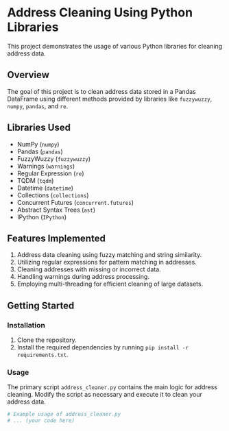 # Address Cleaning Using Python Libraries

This project demonstrates the usage of various Python libraries for cleaning address data.

## Overview

The goal of this project is to clean address data stored in a Pandas DataFrame using different methods provided by libraries like `fuzzywuzzy`, `numpy`, `pandas`, and `re`.

## Libraries Used

- NumPy (`numpy`)
- Pandas (`pandas`)
- FuzzyWuzzy (`fuzzywuzzy`)
- Warnings (`warnings`)
- Regular Expression (`re`)
- TQDM (`tqdm`)
- Datetime (`datetime`)
- Collections (`collections`)
- Concurrent Futures (`concurrent.futures`)
- Abstract Syntax Trees (`ast`)
- IPython (`IPython`)

## Features Implemented

1. Address data cleaning using fuzzy matching and string similarity.
2. Utilizing regular expressions for pattern matching in addresses.
3. Cleaning addresses with missing or incorrect data.
4. Handling warnings during address processing.
5. Employing multi-threading for efficient cleaning of large datasets.

## Getting Started

### Installation

1. Clone the repository.
2. Install the required dependencies by running `pip install -r requirements.txt`.

### Usage

The primary script `address_cleaner.py` contains the main logic for address cleaning. Modify the script as necessary and execute it to clean your address data.

```python
# Example usage of address_cleaner.py
# ... (your code here)
